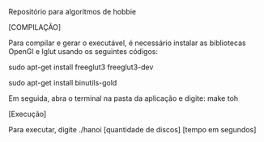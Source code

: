 Repositório para algoritmos de hobbie


[COMPILAÇÃO]

Para compilar e gerar o executável, é necessário instalar as bibliotecas OpenGl e lglut usando os seguintes códigos:

sudo apt-get install freeglut3 freeglut3-dev

sudo apt-get install binutils-gold

Em seguida, abra o terminal na pasta da aplicação e digite: make toh



[Execução]

Para executar, digite ./hanoi [quantidade de discos] [tempo em segundos]

